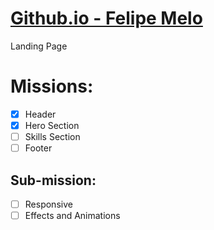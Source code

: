 # <a href="https://felipelipe12.github.io"> Github.io - Felipe Melo </a>
Landing Page

# Missions:

- [X] Header
- [X] Hero Section
- [ ] Skills Section
- [ ] Footer

## Sub-mission:

- [ ] Responsive
- [ ] Effects and Animations
